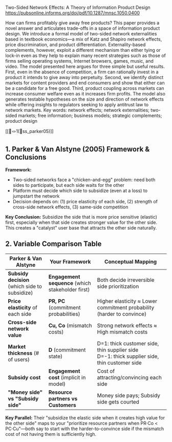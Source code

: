 Two-Sided Network Effects: A Theory of Information Product Design
https://pubsonline.informs.org/doi/pdf/10.1287/mnsc.1050.0400

How can firms profitably give away free products? This paper provides a novel answer and articulates trade-offs in a space of information product design. We introduce a formal model of two-sided network externalities based in textbook economics—a mix of Katz and Shapiro network effects, price discrimination, and product differentiation. Externality-based complements, however, exploit a different mechanism than either tying or lock-in even as they help to explain many recent strategies such as those of firms selling operating systems, Internet browsers, games, music, and video. The model presented here argues for three simple but useful results. First, even in the absence of competition, a firm can rationally invest in a product it intends to give away into perpetuity. Second, we identify distinct markets for content providers and end consumers and show that either can be a candidate for a free good. Third, product coupling across markets can increase consumer welfare even as it increases firm profits. The model also generates testable hypotheses on the size and direction of network effects while offering insights to regulators seeking to apply antitrust law to network markets. Key words: network effects; network externalities; two-sided markets; free information; business models; strategic complements; product design

[[📜🪢1(📜ss_parker05)]]

## 1. Parker & Van Alstyne (2005) Framework & Conclusions

**Framework:**

- Two-sided networks face a "chicken-and-egg" problem: need both sides to participate, but each side waits for the other
- Platform must decide which side to subsidize (even at a loss) to jumpstart the network
- Decision depends on: (1) price elasticity of each side, (2) strength of cross-side network effects, (3) same-side competition

**Key Conclusion:** Subsidize the side that is more price sensitive (elastic) first, especially when that side creates stronger value for the other side. This creates a "catalyst" user base that attracts the other side naturally.

## 2. Variable Comparison Table

|Parker & Van Alstyne|Your Framework|Conceptual Mapping|
|---|---|---|
|**Subsidy decision** (which side to subsidize)|**Engagement sequence** (which stakeholder first)|Both decide irreversible side prioritization|
|**Price elasticity** of each side|**PR, PC** (commitment probabilities)|Higher elasticity ≈ Lower commitment probability (harder to convince)|
|**Cross-side network value**|**Cu, Co** (mismatch costs)|Strong network effects ≈ High mismatch costs|
|**Market thickness** (# of users)|**D** (commitment state)|D=1: thick customer side, thin supplier side<br>D=-1: thick supplier side, thin customer side|
|**Subsidy cost**|**Engagement cost** (implicit in model)|Cost of attracting/convincing each side|
|**"Money side" vs "Subsidy side"**|**Resource partners vs Customers**|Money side pays; Subsidy side gets courted|

**Key Parallel:** Their "subsidize the elastic side when it creates high value for the other side" maps to your "prioritize resource partners when PR·Co < PC·Cu"—both say to start with the harder-to-convince side if the mismatch cost of not having them is sufficiently high.